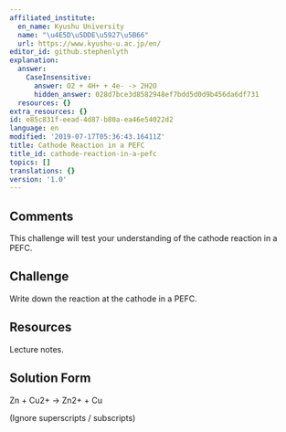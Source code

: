 ```yaml
---
affiliated_institute:
  en_name: Kyushu University
  name: "\u4E5D\u5DDE\u5927\u5B66"
  url: https://www.kyushu-u.ac.jp/en/
editor_id: github.stephenlyth
explanation:
  answer:
    CaseInsensitive:
      answer: O2 + 4H+ + 4e- -> 2H2O
      hidden_answer: 028d7bce3d8582948ef7bdd5d0d9b456da6df731
  resources: {}
extra_resources: {}
id: e85c831f-eead-4d87-b80a-ea46e54022d2
language: en
modified: '2019-07-17T05:36:43.16411Z'
title: Cathode Reaction in a PEFC
title_id: cathode-reaction-in-a-pefc
topics: []
translations: {}
version: '1.0'
---
```


## Comments

This challenge will test your understanding of the cathode reaction in a PEFC. 

## Challenge

Write down the reaction at the cathode in a PEFC. 

## Resources

Lecture notes.

## Solution Form

Zn + Cu2+ -> Zn2+ + Cu

(Ignore superscripts / subscripts)
